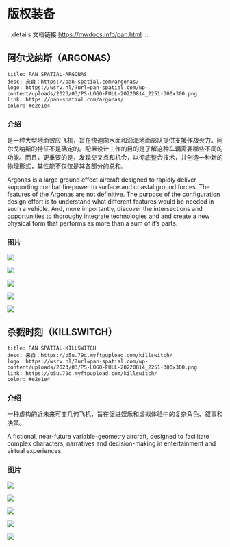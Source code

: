 # 版权装备
:::details 文档链接
https://mwdocs.info/pan.html
:::
## 阿尔戈纳斯（ARGONAS）

```card
title: PAN SPATIAL-ARGONAS
desc: 来自：https://pan-spatial.com/argonas/
logo: https://wsrv.nl/?url=pan-spatial.com/wp-content/uploads/2023/03/PS-LOGO-FULL-20220814_2251-300x300.png
link: https://pan-spatial.com/argonas/
color: #e2e1e4
```

### 介绍

是一种大型地面效应飞机，旨在快速向水面和沿海地面部队提供支援作战火力。阿尔戈纳斯的特征不是确定的。配置设计工作的目的是了解这种车辆需要哪些不同的功能。而且，更重要的是，发现交叉点和机会，以彻底整合技术，并创造一种新的物理形式，其性能不仅仅是其各部分的总和。

Argonas is a large ground effect aircraft designed to rapidly deliver supporting combat firepower to surface and coastal ground forces. The features of the Argonas are not definitive. The purpose of the configuration design effort is to understand what different features would be needed in such a vehicle.  And, more importantly, discover the intersections and opportunities to thoroughy integrate technologies and and create a new physical form that performs as more than a sum of it’s parts.

### 图片

![](https://wsrv.nl/?url=pan-spatial.com/wp-content/uploads/2023/04/ARGONAS-20230410_172924-1024x578.jpg)

![](https://wsrv.nl/?url=pan-spatial.com/wp-content/uploads/2023/04/ARGONAS-20230410_172925-1024x578.jpg)

![](https://wsrv.nl/?url=pan-spatial.com/wp-content/uploads/2023/04/ARGONAS-20230410_172926-1024x578.jpg)

![](https://wsrv.nl/?url=pan-spatial.com/wp-content/uploads/2023/04/ARGONAS-20230410_172927-1024x578.jpg)

![](https://wsrv.nl/?url=pan-spatial.com/wp-content/uploads/2023/04/ARGONAS-20230410_172912-1024x578.jpg)


## 杀戮时刻（KILLSWITCH）

```card
title: PAN SPATIAL-KILLSWITCH
desc: 来自：https://o5u.79d.myftpupload.com/killswitch/
logo: https://wsrv.nl/?url=pan-spatial.com/wp-content/uploads/2023/03/PS-LOGO-FULL-20220814_2251-300x300.png
link: https://o5u.79d.myftpupload.com/killswitch/
color: #e2e1e4
```

### 介绍

一种虚构的近未来可变几何飞机，旨在促进娱乐和虚拟体验中的复杂角色、叙事和决策。

A fictional, near-future variable-geometry aircraft, designed to facilitate complex characters, narratives and decision-making in entertainment and virtual experiences.

### 图片

![](https://wsrv.nl/?url=pan-spatial.com/wp-content/uploads/2023/03/KILLSWITCH-TO33-1-1024x578.jpg)

![](https://wsrv.nl/?url=pan-spatial.com/wp-content/uploads/2023/03/KILLSWITCH-TO38-1024x578.jpg)

![](https://wsrv.nl/?url=pan-spatial.com/wp-content/uploads/2023/03/KILLSWITCH-IMG-16-1024x578.jpg)

![](https://wsrv.nl/?url=pan-spatial.com/wp-content/uploads/2023/03/KILLSWITCH-TO40-1024x578.jpg)

![](https://wsrv.nl/?url=pan-spatial.com/wp-content/uploads/2023/03/KILLSWITCH-TO38-1024x578.jpg)